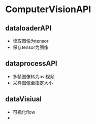 # ComputerVisionAPI
## dataloaderAPI
+ 读取图像为tensor
+ 保存tensor为图像
## dataprocessAPI
+ 多帧图像转为avi视频
+ 采样图像至指定大小
## dataVisiual
+ 可视化flow
+ 
